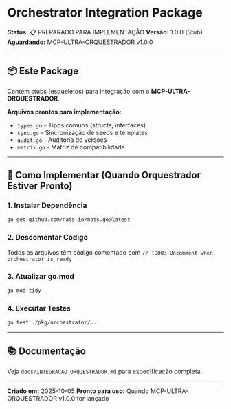 # Orchestrator Integration Package

**Status:** 📋 PREPARADO PARA IMPLEMENTAÇÃO
**Versão:** 1.0.0 (Stub)
**Aguardando:** MCP-ULTRA-ORQUESTRADOR v1.0.0

---

## 📦 Este Package

Contém stubs (esqueletos) para integração com o **MCP-ULTRA-ORQUESTRADOR**.

**Arquivos prontos para implementação:**
- `types.go` - Tipos comuns (structs, interfaces)
- `sync.go` - Sincronização de seeds e templates
- `audit.go` - Auditoria de versões
- `matrix.go` - Matriz de compatibilidade

---

## 🚀 Como Implementar (Quando Orquestrador Estiver Pronto)

### 1. Instalar Dependência

```bash
go get github.com/nats-io/nats.go@latest
```

### 2. Descomentar Código

Todos os arquivos têm código comentado com `// TODO: Uncomment when orchestrator is ready`

### 3. Atualizar go.mod

```bash
go mod tidy
```

### 4. Executar Testes

```bash
go test ./pkg/orchestrator/...
```

---

## 📚 Documentação

Veja `docs/INTEGRACAO_ORQUESTRADOR.md` para especificação completa.

---

**Criado em:** 2025-10-05
**Pronto para uso:** Quando MCP-ULTRA-ORQUESTRADOR v1.0.0 for lançado
